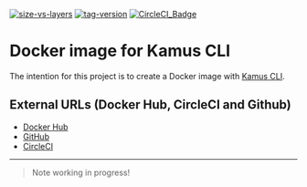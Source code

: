 [![size-vs-layers](https://images.microbadger.com/badges/image/lozanomatheus/docker_kamus_cli:0.2.8-7.svg)](https://microbadger.com/images/lozanomatheus/docker_kamus_cli:0.2.8-7 "Size vs Layers")
[![tag-version](https://images.microbadger.com/badges/version/lozanomatheus/docker_kamus_cli:0.2.8-7.svg)](https://microbadger.com/images/lozanomatheus/docker_kamus_cli:0.2.8-7 "Tag Version")
[![CircleCI_Badge](https://img.shields.io/circleci/build/github/LozanoMatheus/docker_kamus_cli/master.svg?style=plastic)](https://circleci.com/gh/LozanoMatheus/docker_kamus_cli/tree/master)

# Docker image for Kamus CLI

The intention for this project is to create a Docker image with [Kamus CLI](https://github.com/Soluto/kamus).

## External URLs (Docker Hub, CircleCI and Github)

* [Docker Hub](https://hub.docker.com/r/lozanomatheus/kamus_cli)
* [GitHub](https://github.com/LozanoMatheus/docker_kamus_cli)
* [CircleCI](https://circleci.com/gh/LozanoMatheus/docker_kamus_cli)

---

> Note working in progress!
